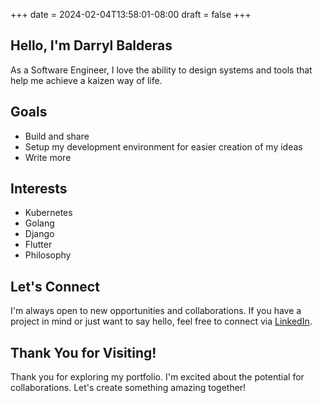 +++
date = 2024-02-04T13:58:01-08:00
draft = false
+++


## Hello, I'm  Darryl Balderas

As a Software Engineer, I love the ability to design systems and tools that help me achieve a kaizen way of life.

## Goals

- Build and share
- Setup my development environment for easier creation of my ideas
- Write more


## Interests

- Kubernetes
- Golang
- Django
- Flutter
- Philosophy


<!-- ## Portfolio Highlights

- [Project 1 Title]: [Brief Description and Impact]
- [Project 2 Title]: [Brief Description and Impact]
- [Project 3 Title]: [Brief Description and Impact] -->


## Let's Connect

I'm always open to new opportunities and collaborations. If you have a project in mind or just want to say hello, feel free to connect via [LinkedIn](https://www.linkedin.com/in/darrylbalderas/).


## Thank You for Visiting!

Thank you for exploring my portfolio. I'm excited about the potential for collaborations. Let's create something amazing together!
